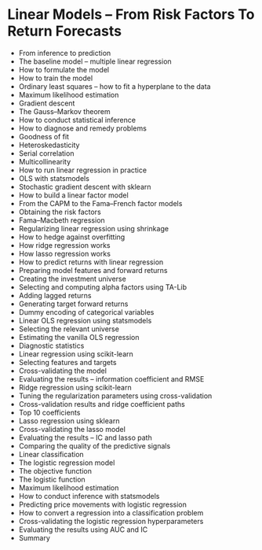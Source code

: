 # Linear Models – From Risk Factors To Return Forecasts
- From inference to prediction
- The baseline model – multiple linear regression
- How to formulate the model
- How to train the model
- Ordinary least squares – how to fit a hyperplane to the data
- Maximum likelihood estimation
- Gradient descent
- The Gauss–Markov theorem
- How to conduct statistical inference
- How to diagnose and remedy problems
- Goodness of fit
- Heteroskedasticity
- Serial correlation
- Multicollinearity
- How to run linear regression in practice
- OLS with statsmodels
- Stochastic gradient descent with sklearn
- How to build a linear factor model
- From the CAPM to the Fama–French factor models
- Obtaining the risk factors
- Fama–Macbeth regression
- Regularizing linear regression using shrinkage
- How to hedge against overfitting
- How ridge regression works
- How lasso regression works
- How to predict returns with linear regression
- Preparing model features and forward returns
- Creating the investment universe
- Selecting and computing alpha factors using TA-Lib
- Adding lagged returns
- Generating target forward returns
- Dummy encoding of categorical variables
- Linear OLS regression using statsmodels
- Selecting the relevant universe
- Estimating the vanilla OLS regression
- Diagnostic statistics
- Linear regression using scikit-learn
- Selecting features and targets
- Cross-validating the model
- Evaluating the results – information coefficient and RMSE
- Ridge regression using scikit-learn
- Tuning the regularization parameters using cross-validation
- Cross-validation results and ridge coefficient paths
- Top 10 coefficients
- Lasso regression using sklearn
- Cross-validating the lasso model
- Evaluating the results – IC and lasso path
- Comparing the quality of the predictive signals
- Linear classification
- The logistic regression model
- The objective function
- The logistic function
- Maximum likelihood estimation
- How to conduct inference with statsmodels
- Predicting price movements with logistic regression
- How to convert a regression into a classification problem
- Cross-validating the logistic regression hyperparameters
- Evaluating the results using AUC and IC
- Summary
